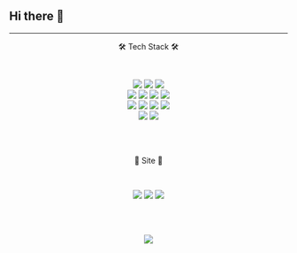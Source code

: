  ## Hi there 👋


 ---


<p align="center">
🛠 Tech Stack 🛠
</p>
<br/>
 
<p align="center">
 <img src="https://img.shields.io/badge/Java-inactive?style=flat-square&logo=OpenJDK&logoColor=white"/>
 <img src="https://img.shields.io/badge/Spring-6DB33F?style=flat-square&logo=Spring&logoColor=white"/>
 <img src="https://img.shields.io/badge/Spring%20Boot-6DB33F?style=flat-square&logo=SpringBoot&logoColor=white"/>
 <br/>
 <img src="https://img.shields.io/badge/JavaScript-F7DF1E?style=flat-square&logo=JavaScript&logoColor=white"/>
 <img src="https://img.shields.io/badge/TypeScript-important?style=flat-square&logo=TypeScript&logoColor=white"/>
 <img src="https://img.shields.io/badge/React-61DAFB?style=flat-square&logo=React&logoColor=white"/> 
 <img src="https://img.shields.io/badge/Vue.js-4FC08D?style=flat-square&logo=Vue.js&logoColor=white"/> 
 <br/>
 <img src="https://img.shields.io/badge/Hibernate-blueviolet?style=flat-square&logo=Hibernate&logoColor=white"/>
 <img src="https://img.shields.io/badge/PostgreSQL-white?style=flat-square&logo=PostgreSQL&logoColor=4169E1"/>
 <img src="https://img.shields.io/badge/Oracle-red?style=flat-square&logo=Oracle&logoColor=white"/>
 <img src="https://img.shields.io/badge/MySQL-9cf?style=flat-square&logo=MySQL&logoColor=white"/>
 <br/>
 <img src="https://img.shields.io/badge/Docker-2496ED?style=flat-square&logo=Docker&logoColor=white"/>
 <img src="https://img.shields.io/badge/Kubernetes-326CE5?style=flat-square&logo=Kubernetes&logoColor=white"/>
</p>

<br/><br/>

<p align="center">
🤔 Site 🤔
</p>
<br/>
<p align="center">
 <a href="https://github.com/Hotsse"><img src="https://img.shields.io/badge/Git-black?style=flat-square&logo=Git&logoColor=white&link=https://github.com/Hotsse"/></a>
 <a href="https://hotsse.github.io"><img src="https://img.shields.io/badge/Blog-brightgreen?style=flat-square&logo=Bloglovin&logoColor=white&link=https://hotsse.github.io"/></a>
 <a href="dkdlrja@gmail.com"><img src="https://img.shields.io/badge/Gmail-d14836?style=flat-square&logo=Gmail&logoColor=white"/></a> 
</p>

<br/><br/>

<p align="center">
<img src="https://github-readme-stats.vercel.app/api?username=Hotsse&theme=tokyonight"/>
</p>
